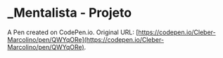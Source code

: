 # _Mentalista - Projeto

A Pen created on CodePen.io. Original URL: [https://codepen.io/Cleber-Marcolino/pen/QWYqORe](https://codepen.io/Cleber-Marcolino/pen/QWYqORe).

